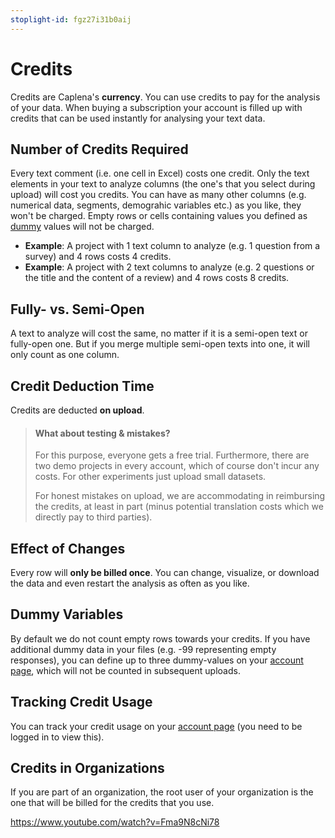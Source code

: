 ```yaml
---
stoplight-id: fgz27i31b0aij
---
```


# Credits

Credits are Caplena's **currency**. You can use credits to pay for the analysis of your data. When buying a subscription your account is filled up with credits that can be used instantly for analysing your text data.

## Number of Credits Required

Every text comment (i.e. one cell in Excel) costs one credit. Only the text elements in your text to analyze columns (the one's that you select during upload) will cost you credits. You can have as many other columns (e.g. numerical data, segments, demograhic variables etc.) as you like, they won't be charged. Empty rows or cells containing values you defined as [dummy](#dummy-variables) values will not be charged.

- **Example**: A project with 1 text column to analyze (e.g. 1 question from a survey) and 4 rows costs 4 credits.
- **Example**: A project with 2 text columns to analyze (e.g. 2 questions or the title and the content of a review) and 4 rows costs 8 credits.

## Fully- vs. Semi-Open

A text to analyze will cost the same, no matter if it is a semi-open text or fully-open one. But if you merge multiple semi-open texts into one, it will only count as one column.

## Credit Deduction Time

Credits are deducted **on upload**.

<!-- theme: info -->

> #### What about testing & mistakes?
> For this purpose, everyone gets a free trial. Furthermore, there are two demo projects in every account, which of course don't incur any costs. For other experiments just upload small datasets.
>
> For honest mistakes on upload, we are accommodating in reimbursing the credits, at least in part (minus potential translation costs which we directly pay to third parties).

## Effect of Changes

Every row will **only be billed once**. You can change, visualize, or  download the data and even restart the analysis as often as you like.

## Dummy Variables

By default we do not count empty rows towards your credits. If you have additional dummy data in your files (e.g. -99 representing empty responses), you can define up to three dummy-values on your [account page](https://caplena.com/app/account), which will not be counted in subsequent uploads.

## Tracking Credit Usage

You can track your credit usage on your [account page](https://caplena.com/app/account) (you need to be logged in to view this).

## Credits in Organizations

If you are part of an organization, the root user of your organization is the one that will be billed for the credits that you use.

https://www.youtube.com/watch?v=Fma9N8cNi78


